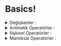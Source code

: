 # Basics!
 
<details>
<summary>Değişkenler :</summary> 
 
### Integer Türler
### Öncelikle tüm integer türleri bir görelim;
  -int, int8, int16, int32, int64  
  -uint, uint8, uint16, uint32, uint64, uintptr

### NOT
- U harfi ile başlayan sayı veritiplerinde ise     sayının değeri pozitif veya negatif işarette   değildir. Sadece bir sayısal değerdir. U’nun anlamı unassigned yani işaretsizdir. Uint8 0-255 arası, uint16 0-65535, uint32 0-42967295 arası, uint64 0-18446744073709551615 arası değerler alabilir. Uintptr ise yazdığınız sayıya göre alanı belirlenir.

### Byte Veri Tipi: uint8 ile aynıdır.
Rune: int32 ile aynıdır. Unicode karakter kodlarını ifade eder.
### Float Türler    
Float türleri integer türlerden farklı olarak küsüratlı sayıları tutar. Örnek: 3.14  
float32: 32bitlik değer alabilir.  
float64: 64 değer alabilir.    
### Complex Türler
Complex türleri içerisinde gerçel küsüratlı (float) ve sanal sayılar barındırabilir. Türkçe’de karmaşık sayılar diye adlandırılır.   
complex64: Gerçel float32 ve sanal sayı değeri barındırır.   
complex128: Gerçel float64 ve sanal sayı değeri barındırır.   
### BOOLEAN VERİ TİPİ      
Boolean yani mantıksal veri tipi bir durumun var olması halinde olumlu (true) değer, var olmaması halinde olumsuz (false) değer alan veri tipidir.
### STRING VERİ TİPİ   
String yani dizgi veri tipi içerisinde metinsel ifadeler barındırır. 
</details>



<details>
<summary>Aritmetik Operatörler :</summary> 

### + Toplar.     
### - Çıkartır.  
### * Çarpar.
### / Böler.  
### % Bölümden Kalanı Verme.  
### ++ 1 Arttırır.  
### -- 1 Eksiltir.  

</details>

<details>
<summary>İlişkisel Operatörler :</summary> 

### == İki verinin eşitliği.     
### != İki verinin eşitsizliği.  
### > 1. verinin 2. veriden büyüklüğü.
### < 1. verinin 2. veriden küçüklüğü.  
### <= 1. verinin 2. veriden küçük veya eşitliği.  
### >= 1. verinin 2. veriden büyük veya eşitliği.  

</details>

<details>
<summary>Mantıksal Operatörler :</summary> 

### == İki verinin eşitliği.     
### != İki verinin eşitsizliği.  
### > 1. verinin 2. veriden büyüklüğü.
### < 1. verinin 2. veriden küçüklüğü.  
### <= 1. verinin 2. veriden küçük veya eşitliği.  
### >= 1. verinin 2. veriden büyük veya eşitliği.  

</details>